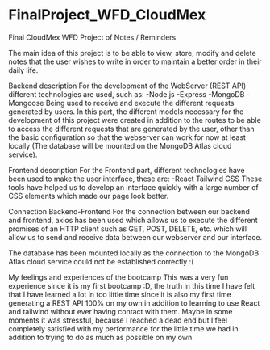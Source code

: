 # FinalProject_WFD_CloudMex
 Final CloudMex WFD Project of Notes / Reminders

 The main idea of this project is to be able to view, store, modify and delete notes that the user wishes to write in order to maintain a better order in their daily life.

 Backend description
 For the development of the WebServer (REST API) different technologies are used, such as:
    -Node.js
    -Express
    -MongoDB
    -Mongoose
 Being used to receive and execute the different requests generated by users.
 In this part, the different models necessary for the development of this project were created in addition to the routes to be able to access the different requests that are generated by the user, other than the basic configuration so that the webserver can work for now at least locally (The database will be mounted on the MongoDB Atlas cloud service).

Frontend description
For the Frontend part, different technologies have been used to make the user interface, these are:
    -React
     Tailwind CSS
These tools have helped us to develop an interface quickly with a large number of CSS elements which made our page look better.

Connection Backend-Frontend
For the connection between our backend and frontend, axios has been used which allows us to execute the different promises of an HTTP client such as GET, POST, DELETE, etc. which will allow us to send and receive data between our webserver and our interface.

The database has been mounted locally as the connection to the MongoDB Atlas cloud service could not be established correctly :(

My feelings and experiences of the bootcamp
This was a very fun experience since it is my first bootcamp :D, the truth in this time I have felt that I have learned a lot in too little time since it is also my first time generating a REST API 100% on my own in addition to learning to use React and tailwind without ever having contact with them.
Maybe in some moments it was stressful, because I reached a dead end but I feel completely satisfied with my performance for the little time we had in addition to trying to do as much as possible on my own.